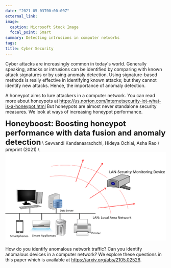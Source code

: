 ```yaml
---
date: "2021-05-03T00:00:00Z"
external_link: 
image:
  caption: Microsoft Stock Image
  focal_point: Smart
summary: Detecting intrusions in computer networks
tags:
title: Cyber Security
---
```


Cyber attacks are increasingly common in today's world. Generally speaking, attacks or intrusions can be identified by comparing with known attack signatures or by using anomaly detection. Using signature-based methods is really effective in identifying known attacks; but they cannot identify new attacks. Hence, the importance of anomaly detection. 

A honeypot aims to lure attackers in a computer network. You can read more about honeypots at https://us.norton.com/internetsecurity-iot-what-is-a-honeypot.html But honeypots are almost never standalone security measures. We look at ways of increasing honeypot performance. 

<font size="5">  **Honeyboost: Boosting honeypot performance with data fusion and anomaly detection**</font> \\
Sevvandi Kandanaarachchi,  Hideya Ochiai, Asha Rao \\
preprint (2021) \\
![half-size image](lan_pic.png)

How do you identify anomalous network traffic? Can you identify anomalous devices in a computer network? We explore these questions in this paper which is available at https://arxiv.org/abs/2105.02526. 
